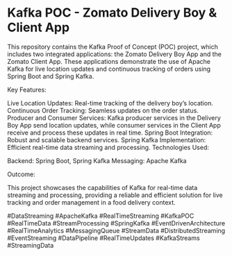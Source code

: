 # Kafka POC - Zomato Delivery Boy & Client App
This repository contains the Kafka Proof of Concept (POC) project, which includes two integrated applications: the Zomato Delivery Boy App and the Zomato Client App. These applications demonstrate the use of Apache Kafka for live location updates and continuous tracking of orders using Spring Boot and Spring Kafka.

Key Features:

Live Location Updates: Real-time tracking of the delivery boy’s location.
Continuous Order Tracking: Seamless updates on the order status.
Producer and Consumer Services: Kafka producer services in the Delivery Boy App send location updates, while consumer services in the Client App receive and process these updates in real time.
Spring Boot Integration: Robust and scalable backend services.
Spring Kafka Implementation: Efficient real-time data streaming and processing.
Technologies Used:

Backend: Spring Boot, Spring Kafka
Messaging: Apache Kafka

Outcome:

This project showcases the capabilities of Kafka for real-time data streaming and processing, providing a reliable and efficient solution for live tracking and order management in a food delivery context.

#DataStreaming #ApacheKafka #RealTimeStreaming #KafkaPOC #RealTimeData #StreamProcessing #SpringKafka #EventDrivenArchitecture #RealTimeAnalytics #MessagingQueue #StreamData #DistributedStreaming #EventStreaming #DataPipeline #RealTimeUpdates #KafkaStreams #StreamingData
